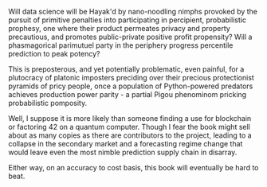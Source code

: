 

Will data science will be Hayak'd by nano-noodling nimphs 
provoked by the pursuit of primitive penalties into participating in percipient, probabilistic prophesy, one where their product
permeates privacy and property precautious, and promotes public-private positive profit propensity? Will a phasmagorical
parimutuel party in the periphery progress percentile prediction to peak potency? 

This is preposterous, and yet potentially problematic, even painful, for a plutocracy of platonic
imposters preciding over their precious protectionist pyramids of pricy people, once a population 
of Python-powered predators achieves production power parity - a partial Pigou phenominom pricking 
probabilistic pomposity.

Well, I suppose it is more likely than someone finding a use for blockchain or factoring 42 on a quantum computer. 
Though I fear the book might sell about as many copies as there are contributors to the project, leading to a collapse
in the secondary market and a forecasting regime change that would leave even the most nimble prediction supply chain in disarray. 

Either way, on an accuracy to cost basis, this book will eventually be hard to beat.

